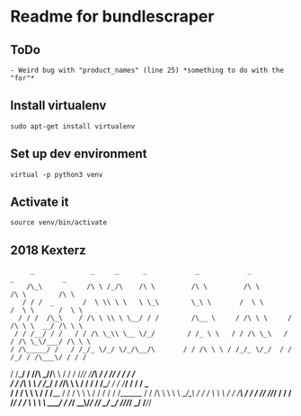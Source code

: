# Readme for bundlescraper	


## ToDo
	- Weird bug with "product_names" (line 25) *something to do with the "for"*



## Install virtualenv
	sudo apt-get install virtualenv



## Set up dev environment
	virtual -p python3 venv




## Activate it
	source venv/bin/activate





## 2018 Kexterz










 
         _              _     _      _            _            _            _            _         
        /\_\           /\ \ /_/\    /\ \         /\ \         /\ \         /\ \        /\ \        
       / / /  _       /  \ \\ \ \   \ \_\        \_\ \       /  \ \       /  \ \      /  \ \       
      / / /  /\_\    / /\ \ \\ \ \__/ / /        /\__ \     / /\ \ \     / /\ \ \  __/ /\ \ \      
     / / /__/ / /   / / /\ \_\\ \__ \/_/        / /_ \ \   / / /\ \_\   / / /\ \_\/___/ /\ \ \     
    / /\_____/ /   / /_/_ \/_/ \/_/\__/\       / / /\ \ \ / /_/_ \/_/  / / /_/ / /\___\/ / / /     
   / /\_______/   / /____/\     _/\/__\ \     / / /  \/_// /____/\    / / /__\/ /       / / /      
  / / /\ \ \     / /\____\/    / _/_/\ \ \   / / /      / /\____\/   / / /_____/       / / /    _  
 / / /  \ \ \   / / /______   / / /   \ \ \ / / /      / / /______  / / /\ \ \         \ \ \__/\_\ 
/ / /    \ \ \ / / /_______\ / / /    /_/ //_/ /      / / /_______\/ / /  \ \ \         \ \___\/ / 
\/_/      \_\_\\/__________/ \/_/     \_\/ \_\/       \/__________/\/_/    \_\/          \/___/_/  
                                                                                                   
